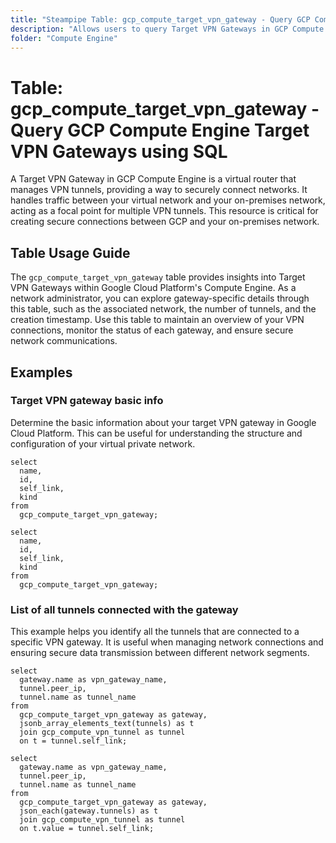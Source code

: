 ```yaml
---
title: "Steampipe Table: gcp_compute_target_vpn_gateway - Query GCP Compute Engine Target VPN Gateways using SQL"
description: "Allows users to query Target VPN Gateways in GCP Compute Engine, enabling insights into the VPN gateways that funnel traffic between your virtual network and your on-premises network."
folder: "Compute Engine"
---
```


# Table: gcp_compute_target_vpn_gateway - Query GCP Compute Engine Target VPN Gateways using SQL

A Target VPN Gateway in GCP Compute Engine is a virtual router that manages VPN tunnels, providing a way to securely connect networks. It handles traffic between your virtual network and your on-premises network, acting as a focal point for multiple VPN tunnels. This resource is critical for creating secure connections between GCP and your on-premises network.

## Table Usage Guide

The `gcp_compute_target_vpn_gateway` table provides insights into Target VPN Gateways within Google Cloud Platform's Compute Engine. As a network administrator, you can explore gateway-specific details through this table, such as the associated network, the number of tunnels, and the creation timestamp. Use this table to maintain an overview of your VPN connections, monitor the status of each gateway, and ensure secure network communications.

## Examples

### Target VPN gateway basic info
Determine the basic information about your target VPN gateway in Google Cloud Platform. This can be useful for understanding the structure and configuration of your virtual private network.

```sql+postgres
select
  name,
  id,
  self_link,
  kind
from
  gcp_compute_target_vpn_gateway;
```

```sql+sqlite
select
  name,
  id,
  self_link,
  kind
from
  gcp_compute_target_vpn_gateway;
```

### List of all tunnels connected with the gateway
This example helps you identify all the tunnels that are connected to a specific VPN gateway. It is useful when managing network connections and ensuring secure data transmission between different network segments.

```sql+postgres
select
  gateway.name as vpn_gateway_name,
  tunnel.peer_ip,
  tunnel.name as tunnel_name
from
  gcp_compute_target_vpn_gateway as gateway,
  jsonb_array_elements_text(tunnels) as t
  join gcp_compute_vpn_tunnel as tunnel
  on t = tunnel.self_link;
```

```sql+sqlite
select
  gateway.name as vpn_gateway_name,
  tunnel.peer_ip,
  tunnel.name as tunnel_name
from
  gcp_compute_target_vpn_gateway as gateway,
  json_each(gateway.tunnels) as t
  join gcp_compute_vpn_tunnel as tunnel
  on t.value = tunnel.self_link;
```